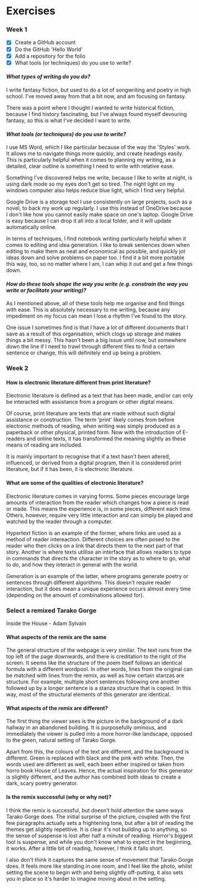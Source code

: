 # Exercises

### Week 1

- [x] Create a GitHub account
- [x] Do the GitHub 'Hello World'
- [x] Add a repository for the folio
- [x] What tools (or techniques) do you use to write?

#### ***What types of writing do you do?***

I write fantasy fiction, but used to do a lot of songwriting and poetry in high school. I've moved away from that a bit now, and am focusing on fantasy.

There was a point where I thought I wanted to write historical fiction, because I find history fascinating, but I've always found myself devouring fantasy, so this is what I've decided I want to write.

#### ***What tools (or techniques) do you use to write?***

I use MS Word, which I like particular because of the way the 'Styles' work. It allows me to navigate things more quickly, and create headings easily. This is particularly helpful when it comes to planning my writing, as a detailed, clear outline is something I need to write with relative ease.

Something I've discovered helps me write, because I like to write at night, is using dark mode so my eyes don't get so tired. The night light on my windows computer also helps reduce blue light, which I find very helpful.

Google Drive is a storage tool I use consistently on large projects, such as a novel, to back my work up regularly. I use this instead of OneDrive because I don't like how you cannot easily make space on one's laptop. Google Drive is easy because I can drop it all into a local folder, and it will update automatically online.

In terms of techniques, I find notebook writing particularly helpful when it comes to editing and idea generation. I like to break sentences down when editing to make them as neat and economical as possible, and quickly jot ideas down and solve problems on paper too. I find it a bit more portable this way, too, so no matter where I am, I can whip it out and get a few things down.

#### ***How do these tools shape the way you write (e.g. constrain the way you write or facilitate your writing)?***

As I mentioned above, all of these tools help me organise and find things with ease. This is absolutely necessary to me writing, because any impediment on my focus can mean I lose a rhythm I've found to the story.

One issue I sometimes find is that I have a lot of different documents that I save as a result of this organisation, which clogs up storage and makes things a bit messy. This hasn't been a big issue until now, but somewhere down the line if I need to trawl through different files to find a certain sentence or change, this will definitely end up being a problem.

### Week 2

#### How is electronic literature different from print literature?

Electronic literature is defined as a text that has been made, and/or can only be interacted with assistance from a program or other digital means.

Of course, print literature are texts that are made without such digital assistance or construction. The term 'print' likely comes from before electronic methods of reading, when writing was simply produced as a paperback or other physical, printed form. Now with the introduction of E-readers and online texts, it has transformed the meaning slightly as these means of reading are included.

It is mainly important to recognise that if a text hasn't been altered, influenced, or derived from a digital program, then it is considered print literature, but if it has been, it is electronic literature.

#### What are some of the qualities of electronic literature?

Electronic literature comes in varying forms. Some pieces encourage large amounts of interaction from the reader which changes how a piece is read or made. This means the experience is, in some pieces, different each time. Others, however, require very little interaction and can simply be played and watched by the reader through a computer.

Hypertext fiction is an example of the former, where links are used as a method of reader intereaction. Different choices are often posed to the reader who then clicks on a link that directs them to the next part of that story. Another is where texts utillise an interface that allows readers to type in commands that directs the character in the story as to where to go, what to do, and how they interact in general with the world.

Generation is an example of the latter, where programs generate poetry or sentences through different algorithms. This doesn't require reader interaction, but it does mean a unique experience occurs almost every time (depending on the amount of combinations allowed for).

### Select a remixed Tarako Gorge
Inside the House - Adam Sylvain

#### What aspects of the remix are the same 

The general structure of the webpage is very similar. The text runs from the top left of the page downwards, and there is creditation to the right of the screen. It seems like the structure of the poem itself follows an identical formula with a different wordpool. In other words, lines from the original can be matched with lines from the remix, as well as how certain stanzas are structure. For example, multiple short sentences following one another followed up by a longer sentence is a stanza structure that is copied. In this way, most of the structural elements of this generator are identical.

#### What aspects of the remix are different?

The first thing the viewer sees is the picture in the background of a dark hallway in an abandoned building. It is purposefully ominous, and immediately the viewer is pulled into a more horror-like landscape, opposed to the green, natural setting of Tarako Gorge.

Apart from this, the colours of the text are different, and the background is different. Green is replaced with black and the pink with white. Then, the words used are different as well, each been either inspired or taken from horro book House of Leaves. Hence, the actual inspiration for this generator is slightly different, and the author has combined both ideas to create a dark, scary poetry generator.

#### Is the remix successful (why or why not)?

I think the remix is successful, but doesn't hold attention the same waya Tarako Gorge does. The initial surprise of the picture, coupled with the first few paragraphs actually sets a frightening tone, but after a bit of reading the themes get slightly repetitive. It is clear it's not building up to anything, so the sense of suspense is lost after half a minute of reading. Horror's biggest tool is suspense, and while you don't know what to expect in the beginning, it works. After a little bit of reading, however, I think it falls short.

I also don't think it captures the same sense of movement that Tarako Gorge does. It feels more like standing in one room, and I feel like the photo, whilst setting the scene to begin with and being slightly off-putting, it also sets you in place so it's harder to imagine moving about in the setting.
